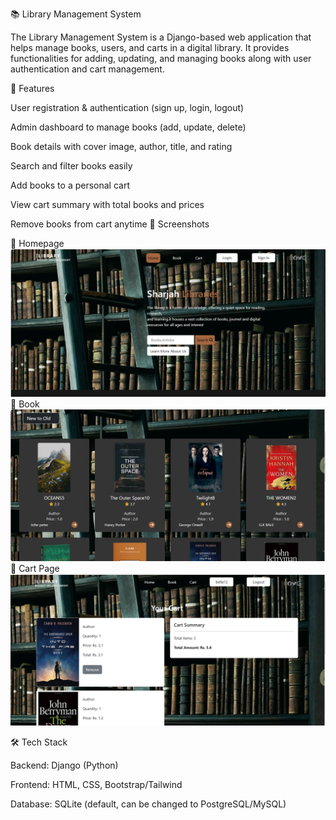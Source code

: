 📚 Library Management System

The Library Management System is a Django-based web application that helps manage books, users, and carts in a digital library. It provides functionalities for adding, updating, and managing books along with user authentication and cart management.

🚀 Features

User registration & authentication (sign up, login, logout)

Admin dashboard to manage books (add, update, delete)

Book details with cover image, author, title, and rating

Search and filter books easily

Add books to a personal cart

View cart summary with total books and prices

Remove books from cart anytime
📸 Screenshots

🔹 Homepage
![Project Screenshot](images/Home.png)
🔹 Book
![Project Screenshot](images/Books.png)
🔹 Cart Page
![Project Screenshot](images/Detail.png)


🛠️ Tech Stack

Backend: Django (Python)

Frontend: HTML, CSS, Bootstrap/Tailwind

Database: SQLite (default, can be changed to PostgreSQL/MySQL)